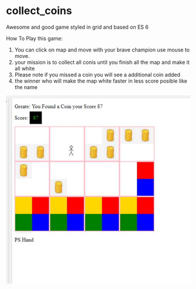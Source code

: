 # collect_coins
Awesome and good game styled in grid and based on ES 6 


How To Play this game:
1. You can click on map and move with your  brave champion use mouse to move.
2. your mission is to collect all conis until you finish all the map and make it all white
3. Please note if you missed a coin you will see a additional coin added 
5. the winner who will make the map white faster in less score posible like the name 

<img src="golden_arrow.JPG">
